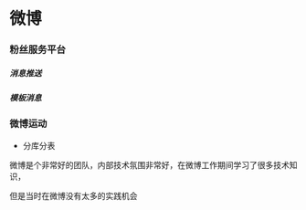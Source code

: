 # 微博

### 粉丝服务平台

##### 消息推送

##### 模板消息

### 微博运动

- 分库分表





微博是个非常好的团队，内部技术氛围非常好，在微博工作期间学习了很多技术知识，

但是当时在微博没有太多的实践机会